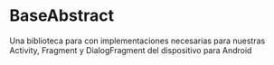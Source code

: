 # BaseAbstract
Una biblioteca para con implementaciones necesarias para nuestras Activity, Fragment y DialogFragment del dispositivo para Android
